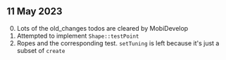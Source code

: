 ## 11 May 2023

0. Lots of the old_changes todos are cleared by MobiDevelop
0. Attempted to implement `Shape::testPoint`
1. Ropes and the corresponding test. `setTuning` is left because it's just a subset of `create`
